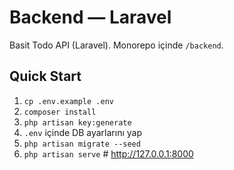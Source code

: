 # Backend — Laravel
Basit Todo API (Laravel). Monorepo içinde `/backend`.

## Quick Start
1. `cp .env.example .env`
2. `composer install`
3. `php artisan key:generate`
4. `.env` içinde DB ayarlarını yap
5. `php artisan migrate --seed`
6. `php artisan serve`  # http://127.0.0.1:8000
